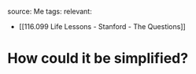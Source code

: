 source: Me
tags:
relevant:
- [[116.099 Life Lessons - Stanford - The Questions]]

# How could it be simplified?

